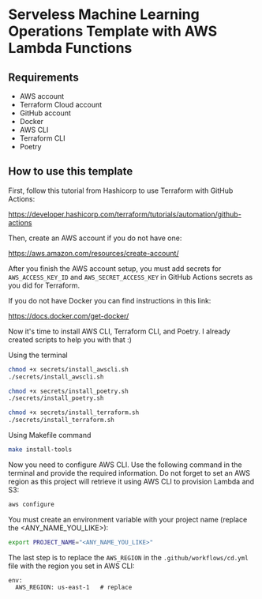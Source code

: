 # Serveless Machine Learning Operations Template with AWS Lambda Functions 

## Requirements

- AWS account
- Terraform Cloud account
- GitHub account
- Docker
- AWS CLI
- Terraform CLI
- Poetry

## How to use this template

First, follow this tutorial from Hashicorp to use Terraform with GitHub Actions:

https://developer.hashicorp.com/terraform/tutorials/automation/github-actions

Then, create an AWS account if you do not have one:

https://aws.amazon.com/resources/create-account/

After you finish the AWS account setup, you must add secrets for `AWS_ACCESS_KEY_ID` and `AWS_SECRET_ACCESS_KEY` in GitHub Actions secrets as you 
did for Terraform.

If you do not have Docker you can find instructions in this link:

https://docs.docker.com/get-docker/

Now it's time to install AWS CLI, Terraform CLI, and Poetry. I already created scripts to help you with that :)

Using the terminal

```bash
chmod +x secrets/install_awscli.sh
./secrets/install_awscli.sh

chmod +x secrets/install_poetry.sh
./secrets/install_poetry.sh

chmod +x secrets/install_terraform.sh
./secrets/install_terraform.sh
```

Using Makefile command

```bash
make install-tools
```

Now you need to configure AWS CLI. Use the following command in the terminal and provide the required information. Do not
forget to set an AWS region as this project will retrieve it using AWS CLI to provision Lambda and S3:

```bash
aws configure
```

You must create an environment variable with your project name (replace the <ANY_NAME_YOU_LIKE>):

```bash
export PROJECT_NAME="<ANY_NAME_YOU_LIKE>"
```

The last step is to replace the `AWS_REGION` in the `.github/workflows/cd.yml` file with the region you set in AWS CLI:

```
env:
  AWS_REGION: us-east-1   # replace 
```




